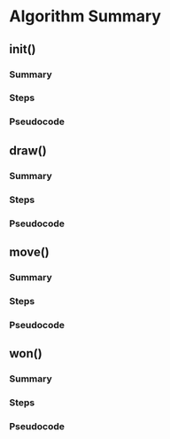 # Algorithm Summary

## init()

### Summary

### Steps

### Pseudocode


## draw()

### Summary

### Steps

### Pseudocode


## move()

### Summary

### Steps

### Pseudocode


## won()

### Summary

### Steps

### Pseudocode